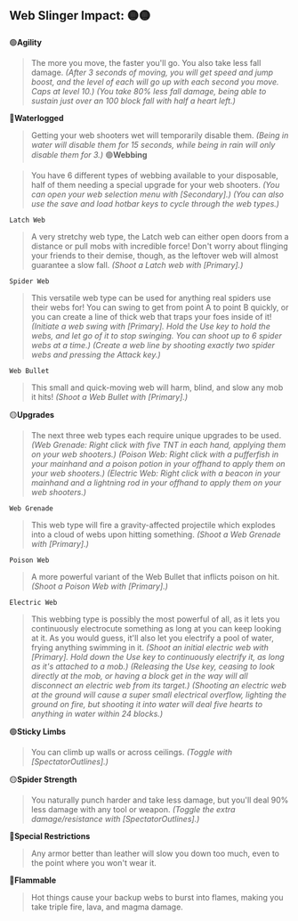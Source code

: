 ## **Web Slinger** Impact: :yellow_circle::yellow_circle:

:green_circle:__Agility__
> The more you move, the faster you'll go. You also take less fall damage.
> *(After 3 seconds of moving, you will get speed and jump boost, and the level of each will go up with each second you move. Caps at level 10.)*
> *(You take 80% less fall damage, being able to sustain just over an 100 block fall with half a heart left.)*

:red_circle:__Waterlogged__
> Getting your web shooters wet will temporarily disable them.
> *(Being in water will disable them for 15 seconds, while being in rain will only disable them for 3.)*
:green_circle:__Webbing__

> You have 6 different types of webbing available to your disposable, half of them needing a special upgrade for your web shooters.
> *(You can open your web selection menu with [Secondary].)*
> *(You can also use the save and load hotbar keys to cycle through the web types.)*

`Latch Web`
> A very stretchy web type, the Latch web can either open doors from a distance or pull mobs with incredible force! Don't worry about flinging your friends to their demise, though, as the leftover web will almost guarantee a slow fall.
> *(Shoot a Latch web with [Primary].)*

`Spider Web`
> This versatile web type can be used for anything real spiders use their webs for! You can swing to get from point A to point B quickly, or you can create a line of thick web that traps your foes inside of it!
> *(Initiate a web swing with [Primary]. Hold the Use key to hold the webs, and let go of it to stop swinging. You can shoot up to 6 spider webs at a time.)*
> *(Create a web line by shooting exactly two spider webs and pressing the Attack key.)*

`Web Bullet`
> This small and quick-moving web will harm, blind, and slow any mob it hits!
> *(Shoot a Web Bullet with [Primary].)*

:yellow_circle:__Upgrades__
> The next three web types each require unique upgrades to be used.
> *(Web Grenade: Right click with five TNT in each hand, applying them on your web shooters.)*
> *(Poison Web: Right click with a pufferfish in your mainhand and a poison potion in your offhand to apply them on your web shooters.)*
> *(Electric Web: Right click with a beacon in your mainhand and a lightning rod in your offhand to apply them on your web shooters.)*

`Web Grenade`
> This web type will fire a gravity-affected projectile which explodes into a cloud of webs upon hitting something.
> *(Shoot a Web Grenade with [Primary].)*

`Poison Web`
> A more powerful variant of the Web Bullet that inflicts poison on hit.
> *(Shoot a Poison Web with [Primary].)*

`Electric Web`
> This webbing type is possibly the most powerful of all, as it lets you continuously electrocute something as long at you can keep looking at it. As you would guess, it'll also let you electrify a pool of water, frying anything swimming in it.
> *(Shoot an initial electric web with [Primary]. Hold down the Use key to continuously electrify it, as long as it's attached to a mob.)*
> *(Releasing the Use key, ceasing to look directly at the mob, or having a block get in the way will all disconnect an electric web from its target.)*
> *(Shooting an electric web at the ground will cause a super small electrical overflow, lighting the ground on fire, but shooting it into water will deal five hearts to anything in water within 24 blocks.)*

:green_circle:__Sticky Limbs__
> You can climb up walls or across ceilings.
> *(Toggle with [SpectatorOutlines].)*

:yellow_circle:__Spider Strength__
> You naturally punch harder and take less damage, but you'll deal 90% less damage with any tool or weapon.
> *(Toggle the extra damage/resistance with [SpectatorOutlines].)*

:red_circle:__Special Restrictions__
> Any armor better than leather will slow you down too much, even to the point where you won't wear it.

:red_circle:__Flammable__
> Hot things cause your backup webs to burst into flames, making you take triple fire, lava, and magma damage.
